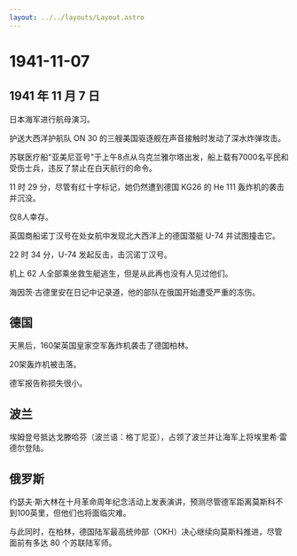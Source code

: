 ```yaml
---
layout: ../../layouts/Layout.astro
---
```


# 1941-11-07

## 1941 年 11 月 7 日

日本海军进行航母演习。

护送大西洋护航队 ON 30 的三艘美国驱逐舰在声音接触时发动了深水炸弹攻击。

苏联医疗船"亚美尼亚号"于上午8点从乌克兰雅尔塔出发，船上载有7000名平民和受伤士兵，违反了禁止在白天航行的命令。

11 时 29 分，尽管有红十字标记，她仍然遭到德国 KG26 的 He 111
轰炸机的袭击并沉没。

仅8人幸存。

英国商船诺丁汉号在处女航中发现北大西洋上的德国潜艇 U-74 并试图撞击它。

22 时 34 分，U-74 发起反击，击沉诺丁汉号。

机上 62 人全部乘坐救生艇逃生，但是从此再也没有人见过他们。

海因茨·古德里安在日记中记录道，他的部队在俄国开始遭受严重的冻伤。

## 德国

天黑后，160架英国皇家空军轰炸机袭击了德国柏林。

20架轰炸机被击落。

德军报告称损失很小。

## 波兰

埃姆登号抵达戈滕哈芬（波兰语：格丁尼亚），占领了波兰并让海军上将埃里希·雷德尔登陆。

## 俄罗斯

约瑟夫·斯大林在十月革命周年纪念活动上发表演讲，预测尽管德军距离莫斯科不到100英里，但他们也将面临灾难。

与此同时，在柏林，德国陆军最高统帅部（OKH）决心继续向莫斯科推进，尽管面前有多达
80 个苏联陆军师。